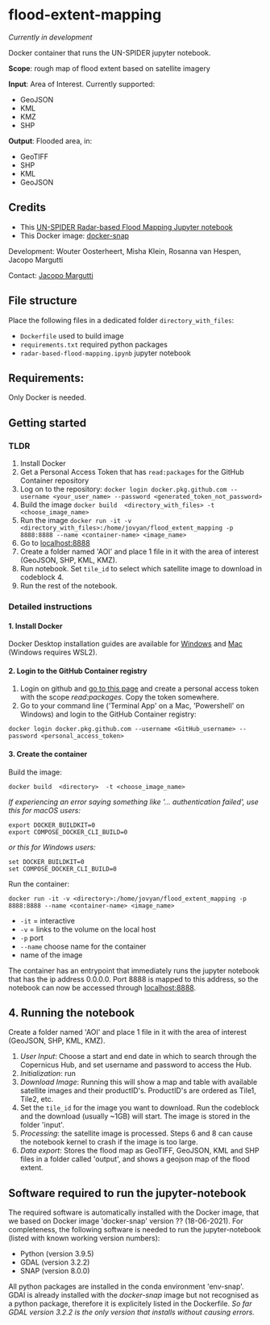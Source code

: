# flood-extent-mapping
*Currently in development*

Docker container that runs the UN-SPIDER jupyter notebook. 

**Scope**: rough map of flood extent based on satellite imagery

**Input**: Area of Interest. Currently supported:

* GeoJSON
* KML
* KMZ
* SHP

**Output**: Flooded area, in:

* GeoTIFF
* SHP
* KML 
* GeoJSON

## Credits

* This [UN-SPIDER Radar-based Flood Mapping Jupyter notebook](https://github.com/UN-SPIDER/radar-based-flood-mapping)
* This Docker image: [docker-snap](github.com/snap-contrib/docker-snap)

Development: Wouter Oosterheert, Misha Klein, Rosanna van Hespen, Jacopo Margutti

Contact: [Jacopo Margutti](mailto:jmargutti@redcross.nl)

## File structure
Place the following files in a dedicated folder `directory_with_files`:

* `Dockerfile` used to build image
* `requirements.txt` required python packages
* `radar-based-flood-mapping.ipynb` jupyter notebook


## Requirements:

Only Docker is needed. 

## Getting started

### TLDR
1. Install Docker
2. Get a Personal Access Token that has `read:packages` for the GitHub Container repository
3. Log on to the repository: `docker login docker.pkg.github.com --username <your_user_name> --password <generated_token_not_password>
`
4. Build the image `docker build  <directory_with_files> -t <choose_image_name>`
5. Run the image `docker run -it -v <directory_with_files>:/home/jovyan/flood_extent_mapping -p 8888:8888 --name <container-name> <image_name>`
6. Go to [localhost:8888](localhost:8888)
7. Create a folder named 'AOI' and place 1 file in it with the area of interest (GeoJSON, SHP, KML, KMZ).
8. Run notebook. Set `tile_id` to select which satellite image to download in codeblock 4. 
9. Run the rest of the notebook. 

### Detailed instructions
 
#### 1. Install Docker

Docker Desktop installation guides are available for [Windows](https://docs.docker.com/desktop/windows/install/) and [Mac](https://docs.docker.com/desktop/mac/install/) (Windows requires WSL2).

#### 2. Login to the GitHub Container registry

1. Login on github and [go to this  page](https://github.com/settings/tokens/new) and create a personal access token with the scope *read:packages*. Copy the token somewhere. 
2. Go to your command line ('Terminal App' on a Mac, 'Powershell' on Windows) and login to the GitHub Container registry:
```{bash}
docker login docker.pkg.github.com --username <GitHub_username> --password <personal_access_token>
```

#### 3. Create the container
Build the image:
```{bash}
docker build  <directory>  -t <choose_image_name>
```

*If  experiencing an error saying something like '... authentication failed', use this for macOS users:*
```{bash}
export DOCKER_BUILDKIT=0
export COMPOSE_DOCKER_CLI_BUILD=0
```
*or this for Windows users:*
```{bash}
set DOCKER_BUILDKIT=0
set COMPOSE_DOCKER_CLI_BUILD=0
```

Run the container:
```{bash}
docker run -it -v <directory>:/home/jovyan/flood_extent_mapping -p 8888:8888 --name <container-name> <image_name>
```

* `-it` = interactive
* `-v` = links to the volume on the local host
* `-p` port
* `--name` choose name for the container
* name of the image

The container has an entrypoint that immediately runs the jupyter notebook that has the ip address 0.0.0.0. Port 8888 is mapped to this address, so the notebook can now be accessed through [localhost:8888](localhost:8888). 

## 4. Running the notebook
Create a folder named 'AOI' and place 1 file in it with the area of interest (GeoJSON, SHP, KML, KMZ).
1. *User Input*: Choose a start and end date in which to search through the Copernicus Hub, and set username and password to access the Hub. 
2. *Initialization*: run
3. *Download Image*: Running this will show a map and table with available satellite images and their productID's. ProductID's are ordered as Tile1, Tile2, etc.
4. Set the `tile_id` for the image you want to download. Run the codeblock and the download (usually ~1GB) will start. The image is stored in the folder 'input'. 
5. *Processing*: the satellite image is processed. Steps 6 and 8 can cause the notebook kernel to crash if the image is too large. 
6. *Data export*: Stores the flood map as GeoTIFF, GeoJSON, KML and SHP files in a folder called 'output', and shows a geojson map of the flood extent. 

## Software required to run the jupyter-notebook
The required software is automatically installed with the Docker image, that we  based on Docker image 'docker-snap' version ?? (18-06-2021). For completeness, the following software is needed to run the jupyter-notebook (listed with known working version numbers):

* Python (version 3.9.5)
* GDAL (version 3.2.2)
* SNAP (version 8.0.0)

All python packages are installed in the conda environment 'env-snap'. GDAl is already  installed with the *docker-snap* image but not recognised as a python package, therefore it is explicitely listed in the Dockerfile.
*So far GDAL version 3.2.2 is the only version that installs without causing errors.*
